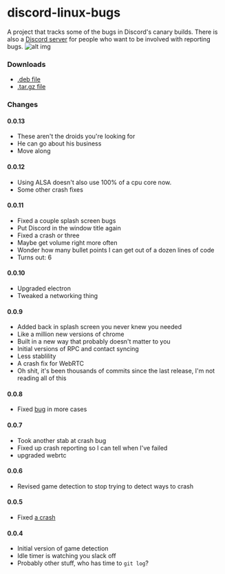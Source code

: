 # discord-linux-bugs
A project that tracks some of the bugs in Discord's canary builds. There is also a [Discord server](https://discord.gg/discord-testers) for people who want to be involved with reporting bugs.
![alt img](http://www.undeadlords.net/wp-content/uploads/2016/08/Discord-Feature-Graphic-1.png)
### Downloads
- [.deb file](https://discordapp.com/api/download/canary?platform=linux)
- [.tar.gz file](https://discordapp.com/api/download/canary?platform=linux&format=tar.gz)

### Changes

#### 0.0.13
- These aren't the droids you're looking for
- He can go about his business
- Move along

#### 0.0.12
- Using ALSA doesn't also use 100% of a cpu core now.
- Some other crash fixes

#### 0.0.11
- Fixed a couple splash screen bugs
- Put Discord in the window title again
- Fixed a crash or three
- Maybe get volume right more often
- Wonder how many bullet points I can get out of a dozen lines of code
- Turns out: 6

#### 0.0.10
- Upgraded electron
- Tweaked a networking thing

#### 0.0.9
- Added back in splash screen you never knew you needed
- Like a million new versions of chrome
- Built in a new way that probably doesn't matter to you
- Initial versions of RPC and contact syncing
- Less stablility
- A crash fix for WebRTC
- Oh shit, it's been thousands of commits since the last release, I'm not reading all of this

#### 0.0.8
- Fixed [bug](https://github.com/crmarsh/discord-linux-bugs/issues/35) in more cases

#### 0.0.7
- Took another stab at crash bug
- Fixed up crash reporting so I can tell when I've failed
- upgraded webrtc

#### 0.0.6
- Revised game detection to stop trying to detect ways to crash

#### 0.0.5
- Fixed [a crash](https://github.com/crmarsh/discord-linux-bugs/issues/21)

#### 0.0.4
- Initial version of game detection
- Idle timer is watching you slack off
- Probably other stuff, who has time to `git log`?
